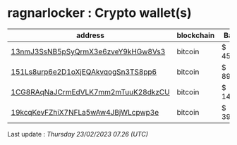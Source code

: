 # ragnarlocker : Crypto wallet(s)

| address | blockchain | Balance |
|---|---|---|
| [13nmJ3SsNB5pSyQrmX3e6zveY9kHGw8Vs3](https://www.blockchain.com/explorer/addresses/btc/13nmJ3SsNB5pSyQrmX3e6zveY9kHGw8Vs3) | bitcoin | $ 4517994 |
| [151Ls8urp6e2D1oXjEQAkvqogSn3TS8pp6](https://www.blockchain.com/explorer/addresses/btc/151Ls8urp6e2D1oXjEQAkvqogSn3TS8pp6) | bitcoin | $ 899289 |
| [1CG8RAqNaJCrmEdVLK7mm2mTuuK28dkzCU](https://www.blockchain.com/explorer/addresses/btc/1CG8RAqNaJCrmEdVLK7mm2mTuuK28dkzCU) | bitcoin | $ 1481197 |
| [19kcqKevFZhiX7NFLa5wAw4JBjWLcpwp3e](https://www.blockchain.com/explorer/addresses/btc/19kcqKevFZhiX7NFLa5wAw4JBjWLcpwp3e) | bitcoin | $ 3980534 |

Last update : _Thursday 23/02/2023 07.26 (UTC)_

